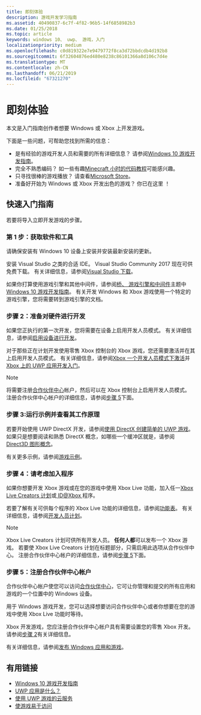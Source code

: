```yaml
---
title: 即刻体验
description: 游戏开发学习指南
ms.assetid: 40490837-6c7f-4f82-96b5-14f6858982b3
ms.date: 01/25/2018
ms.topic: article
keywords: windows 10、 uwp、 游戏，入门
localizationpriority: medium
ms.openlocfilehash: c0d819322e7e9479772f8ca3d72bbdcdb4d192b8
ms.sourcegitcommit: 6f32604876ed480e8238c86101366a8d106c7d4e
ms.translationtype: MT
ms.contentlocale: zh-CN
ms.lasthandoff: 06/21/2019
ms.locfileid: "67321270"
---
```

# <a name="getting-started"></a>即刻体验

本文是入门指南创作者想要 Windows 或 Xbox 上开发游戏。 

下面是一些问题，可帮助您找到所需的信息：
* 是有经验的游戏开发人员和需要的所有详细信息？ 请参阅[Windows 10 游戏开发指南](e2e.md)。
* 完全不熟悉编码？ 如一些有趣[Minecraft 小时的代码教程](https://code.org/minecraft)可能感兴趣。
* 只寻找很棒的游戏播放？ 请查看[Microsoft Store](https://www.microsoft.com/store)。
* 准备好开始为 Windows 或 Xbox 开发出色的游戏？  你已在这里 ！

## <a name="quick-start-guide"></a>快速入门指南

若要将导入立即开发游戏的步骤。

### <a name="step-1-get-the-software-and-tools"></a>第 1 步：获取软件和工具

请确保安装有 Windows 10 设备上安装并安装最新安装的更新。

安装 Visual Studio 之类的合适 IDE。 Visual Studio Community 2017 现在可供免费下载。 有关详细信息，请参阅[Visual Studio 下载](https://visualstudio.microsoft.com/downloads/)。

如果你打算使用游戏引擎和其他中间件，请参阅[桥、 游戏引擎和中间件](e2e.md#bridges-game-engines-and-middleware)主题中[Windows 10 游戏开发指南](e2e.md)。 有关开发 Windows 和 Xbox 游戏使用一个特定的游戏引擎，您将需要转到游戏引擎的文档。

### <a name="step-2-prepare-your-hardware-for-development"></a>步骤 2：准备对硬件进行开发

如果您正执行的第一次开发，您将需要在设备上启用开发人员模式。 有关详细信息，请参阅[启用设备进行开发](../get-started/enable-your-device-for-development.md)。

对于那些正在计划开发使用零售 Xbox 控制台的 Xbox 游戏，您还需要激活并在其上启用开发人员模式。 有关详细信息，请参阅[Xbox 一个开发人员模式下激活](../xbox-apps/devkit-activation.md)并[Xbox 上的 UWP 应用开发入门](../xbox-apps/getting-started.md)。 

> [!Note]
> 将需要注册[合作伙伴中心](https://partner.microsoft.com/dashboard)帐户，然后可以在 Xbox 控制台上启用开发人员模式。 注册合作伙伴中心帐户的详细信息，请参阅[步骤 5](#step-5-sign-up-for-a-partner-center-account)下面。

### <a name="step-3-run-a-sample-and-see-how-it-works"></a>步骤 3:运行示例并查看其工作原理

若要开始使用 UWP DirectX 开发，请参阅[使用 DirectX 创建简单的 UWP 游戏](tutorial--create-your-first-uwp-directx-game.md)。 如果只是想要阅读和熟悉 DirectX 概念，如哪些一个缓冲区就是，请参阅[Direct3D 图形概念](../graphics-concepts/index.md)。

有关更多示例，请参阅[游戏示例](e2e.md#game-samples)。

### <a name="step-4-consider-joining-a-program"></a>步骤 4：请考虑加入程序

如果你想要开发 Xbox 游戏或在您的游戏中使用 Xbox Live 功能，加入任一[Xbox Live Creators 计划](https://developer.microsoft.com/games/xbox/xboxlive/creator)或[ ID@Xbox ](https://www.xbox.com/Developers/id)程序。 

若要了解有关可供每个程序的 Xbox Live 功能的详细信息，请参阅[功能表](https://docs.microsoft.com/gaming/xbox-live/developer-program-overview.md#feature-table)。 有关详细信息，请参阅[开发人员计划](e2e.md#developer-programs)。

> [!Note]
> Xbox Live Creators 计划可供所有开发人员。 **任何人都**可以发布一个 Xbox 游戏。 若要使 Xbox Live Creators 计划在标题部分，只需启用此选项从合作伙伴中心。 注册合作伙伴中心帐户的详细信息，请参阅[步骤 5](#step-5-sign-up-for-a-partner-center-account)下面。

### <a name="step-5-sign-up-for-a-partner-center-account"></a>步骤 5：注册合作伙伴中心帐户

合作伙伴中心帐户使您可以访问[合作伙伴中心](https://partner.microsoft.com/dashboard)，它可让你管理和提交的所有应用和游戏的一个位置中的 Windows 设备。

用于 Windows 游戏开发，您可以选择想要访问合作伙伴中心或者你想要在您的游戏中使用 Xbox Live 功能时等待。

Xbox 开发游戏，您应注册合作伙伴中心帐户具有需要设置您的零售 Xbox 开发。 请参阅[步骤 2](#step-2-prepare-your-hardware-for-development)有关详细信息。

有关详细信息，请参阅[发布 Windows 应用和游戏](../publish/index.md)。

## <a name="useful-links"></a>有用链接

* [Windows 10 游戏开发指南](e2e.md)
* [UWP 应用是什么？](../get-started/universal-application-platform-guide.md)
* [使用 UWP 游戏的云服务](cloud-for-games.md)
* [使游戏易于访问](accessibility-for-games.md)